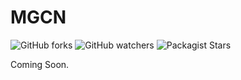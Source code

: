 # MGCN
![GitHub forks](https://img.shields.io/github/forks/demonph10/MGCN?style=social)
![GitHub watchers](https://img.shields.io/github/watchers/demonph10/MGCN?style=social)
![Packagist Stars](https://img.shields.io/packagist/stars/demonph10/MGCN)


Coming Soon.
